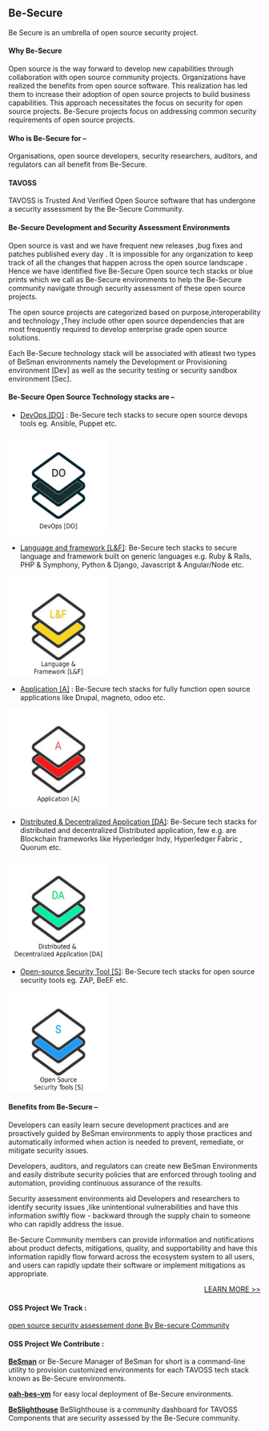 ## Be-Secure

Be Secure is an umbrella of open source security project.

#### Why Be-Secure

Open source is the way forward to develop new capabilities through collaboration with open source community projects. Organizations have realized the benefits from open source software. This realization has led them to increase their adoption of open source projects to build business capabilities. This approach necessitates the focus on security for open source projects. Be-Secure projects focus on addressing common security requirements of open source projects. 

#### Who is Be-Secure for –

Organisations, open source developers, security researchers, auditors, and regulators can all benefit from Be-Secure.


#### TAVOSS 

TAVOSS is Trusted And Verified Open Source software that has undergone a security assessment by the Be-Secure Community.

#### Be-Secure Development and Security Assessment Environments

Open source is vast and we have frequent new releases ,bug fixes and patches published every day . It is impossible for any organization to keep track of all the changes that happen across the open source landscape . Hence we have identified five Be-Secure Open source tech stacks or blue prints which we call as Be-Secure environments to help the Be-Secure community navigate through security assessment of these open source projects. 

The open source projects are categorized based on  purpose,interoperability and technology ,They include other open source dependencies that are most frequently required to develop enterprise grade open source solutions.

Each Be-Secure technology stack will be associated with atleast two types of BeSman environments namely the Development or Provisioning environment [Dev] as well as the security testing or security sandbox environment [Sec].

#### Be-Secure Open Source Technology stacks are –

* [DevOps [DO]](./docs/bes-devops-tech-stack.md) : Be-Secure tech stacks to secure open source devops tools eg. Ansible, Puppet etc.
<img src="docs/assets/images/devops_logo.png" alt="DO" width="200px" height="200px"> 

* [Language and framework [L&F]](./docs/bes-lang-framework-tech-stack.md): Be-Secure tech stacks to secure language and framework built on generic languages e.g. Ruby & Rails, PHP & Symphony, Python & Django, Javascript & Angular/Node etc.
<img src="docs/assets/images/lan_logo.png" alt="L&F" width="200px" height="200px"> 

* [Application [A]](./docs/bes-app-tech-stack.md) : Be-Secure tech stacks for fully function open source applications like Drupal, magneto, odoo etc.
<img src="docs/assets/images/app_logo.png" alt="A" width="200px" height="200px"> 

* [Distributed & Decentralized Application [DA]](./docs/bes-dist-decent-tech-stack.md): Be-Secure tech stacks for distributed and decentralized Distributed application, few e.g. are Blockchain frameworks like Hyperledger Indy, Hyperledger Fabric , Quorum etc. 
<img src="docs/assets/images/dist_app_logo.png" alt="DA" width="200px" height="200px"> 

* [Open-source Security Tool [S]](./docs/bes-open-source-security-tool-tech-stack.md):  Be-Secure tech stacks for open source security tools eg. ZAP, BeEF etc. 
<img src="docs/assets/images/sec_logo.png" alt="S" width="200px" height="200px"> 


#### Benefits from Be-Secure –

Developers can easily learn secure development practices and are proactively guided by BeSman environments to apply those practices and automatically informed when action is needed to prevent, remediate, or mitigate security issues.

Developers, auditors, and regulators can create new BeSman Environments and easily distribute security policies that are enforced through tooling and automation, providing continuous assurance of the results.

Security assessment environments aid Developers and researchers to identify security issues ,like unintentional vulnerabilities and have this information swiftly flow - backward through the supply chain to someone who can rapidly address the issue.

Be-Secure Community members can provide information and notifications about product defects, mitigations, quality, and supportability and have this information rapidly flow forward across the ecosystem system to all users, and users can rapidly update their software or implement mitigations as appropriate.

<p align="right"><a href="https://be-secure.github.io/"> LEARN MORE >> </a></p></p>

#### OSS Project We Track :

[open source security assessement done By Be-secure Community](./docs/projects_we_track.md)

#### OSS Project We Contribute :

[**BeSman**](https://github.com/Be-Secure/BeSman) or Be-Secure Manager of BeSman for short is a command-line utility to provision customized environments for each TAVOSS tech stack known as Be-Secure environments. 

[**oah-bes-vm**](https://github.com/Be-Secure/oah-bes-vm) for easy local deployment of Be-Secure environments.

[**BeSlighthouse**](https://github.com/Be-Secure/BeSLighthouse) BeSlighthouse is a community dashboard for TAVOSS Components that are security assessed by the Be-Secure community.



 


